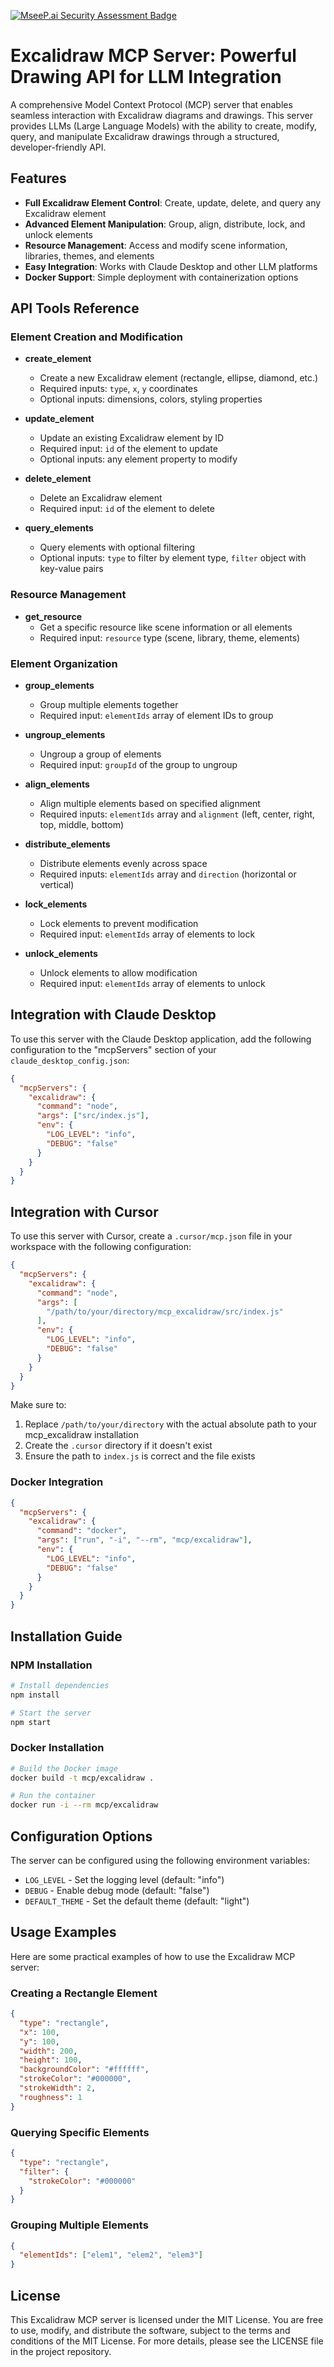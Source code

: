 [![MseeP.ai Security Assessment Badge](https://mseep.net/pr/yctimlin-mcp-excalidraw-badge.png)](https://mseep.ai/app/yctimlin-mcp-excalidraw)

# Excalidraw MCP Server: Powerful Drawing API for LLM Integration

A comprehensive Model Context Protocol (MCP) server that enables seamless interaction with Excalidraw diagrams and drawings. This server provides LLMs (Large Language Models) with the ability to create, modify, query, and manipulate Excalidraw drawings through a structured, developer-friendly API.

## Features

- **Full Excalidraw Element Control**: Create, update, delete, and query any Excalidraw element
- **Advanced Element Manipulation**: Group, align, distribute, lock, and unlock elements
- **Resource Management**: Access and modify scene information, libraries, themes, and elements
- **Easy Integration**: Works with Claude Desktop and other LLM platforms
- **Docker Support**: Simple deployment with containerization options

## API Tools Reference

### Element Creation and Modification

* **create_element**
  * Create a new Excalidraw element (rectangle, ellipse, diamond, etc.)
  * Required inputs: `type`, `x`, `y` coordinates
  * Optional inputs: dimensions, colors, styling properties

* **update_element**
  * Update an existing Excalidraw element by ID
  * Required input: `id` of the element to update
  * Optional inputs: any element property to modify

* **delete_element**
  * Delete an Excalidraw element
  * Required input: `id` of the element to delete

* **query_elements**
  * Query elements with optional filtering
  * Optional inputs: `type` to filter by element type, `filter` object with key-value pairs

### Resource Management

* **get_resource**
  * Get a specific resource like scene information or all elements
  * Required input: `resource` type (scene, library, theme, elements)

### Element Organization

* **group_elements**
  * Group multiple elements together
  * Required input: `elementIds` array of element IDs to group

* **ungroup_elements**
  * Ungroup a group of elements
  * Required input: `groupId` of the group to ungroup

* **align_elements**
  * Align multiple elements based on specified alignment
  * Required inputs: `elementIds` array and `alignment` (left, center, right, top, middle, bottom)

* **distribute_elements**
  * Distribute elements evenly across space
  * Required inputs: `elementIds` array and `direction` (horizontal or vertical)

* **lock_elements**
  * Lock elements to prevent modification
  * Required input: `elementIds` array of elements to lock

* **unlock_elements**
  * Unlock elements to allow modification
  * Required input: `elementIds` array of elements to unlock

## Integration with Claude Desktop

To use this server with the Claude Desktop application, add the following configuration to the "mcpServers" section of your `claude_desktop_config.json`:

```json
{
  "mcpServers": {
    "excalidraw": {
      "command": "node",
      "args": ["src/index.js"],
      "env": {
        "LOG_LEVEL": "info",
        "DEBUG": "false"
      }
    }
  }
}
```

## Integration with Cursor

To use this server with Cursor, create a `.cursor/mcp.json` file in your workspace with the following configuration:

```json
{
  "mcpServers": {
    "excalidraw": {
      "command": "node",
      "args": [
        "/path/to/your/directory/mcp_excalidraw/src/index.js"
      ],
      "env": {
        "LOG_LEVEL": "info",
        "DEBUG": "false"
      }
    }
  }
}
```

Make sure to:
1. Replace `/path/to/your/directory` with the actual absolute path to your mcp_excalidraw installation
2. Create the `.cursor` directory if it doesn't exist
3. Ensure the path to `index.js` is correct and the file exists

### Docker Integration

```json
{
  "mcpServers": {
    "excalidraw": {
      "command": "docker",
      "args": ["run", "-i", "--rm", "mcp/excalidraw"],
      "env": {
        "LOG_LEVEL": "info",
        "DEBUG": "false"
      }
    }
  }
}
```

## Installation Guide

### NPM Installation

```bash
# Install dependencies
npm install

# Start the server
npm start
```

### Docker Installation

```bash
# Build the Docker image
docker build -t mcp/excalidraw .

# Run the container
docker run -i --rm mcp/excalidraw
```

## Configuration Options

The server can be configured using the following environment variables:

- `LOG_LEVEL` - Set the logging level (default: "info")
- `DEBUG` - Enable debug mode (default: "false")
- `DEFAULT_THEME` - Set the default theme (default: "light")

## Usage Examples

Here are some practical examples of how to use the Excalidraw MCP server:

### Creating a Rectangle Element

```json
{
  "type": "rectangle",
  "x": 100,
  "y": 100,
  "width": 200,
  "height": 100,
  "backgroundColor": "#ffffff",
  "strokeColor": "#000000",
  "strokeWidth": 2,
  "roughness": 1
}
```

### Querying Specific Elements

```json
{
  "type": "rectangle",
  "filter": {
    "strokeColor": "#000000"
  }
}
```

### Grouping Multiple Elements

```json
{
  "elementIds": ["elem1", "elem2", "elem3"]
}
```

## License

This Excalidraw MCP server is licensed under the MIT License. You are free to use, modify, and distribute the software, subject to the terms and conditions of the MIT License. For more details, please see the LICENSE file in the project repository. 